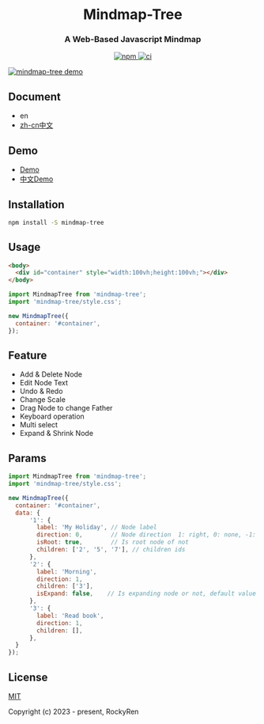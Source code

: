 <h1 align="center">
  Mindmap-Tree
</h1>

<h3 align="center">
  A Web-Based Javascript Mindmap
</h3>

<p align="center">
  <a href="https://www.npmjs.org/package/x-data-spreadsheet">
    <img src="https://img.shields.io/npm/v/x-data-spreadsheet.svg" alt="npm" />
  </a>
  <a href="https://github.com/RockyRen/mindmaptree">
    <img src="https://img.shields.io/github/license/myliang/x-spreadsheet.svg" alt="ci" />
  </a>
</p>

[![mindmap-tree demo](https://rockyren.github.io/mindmaptree/assets/wiki/demo.jpg)](https://rockyren.github.io/mindmaptree/demo.html)

## Document
* en
* [zh-cn中文](https://github.com/RockyRen/mindmaptree/blob/master/wiki/README.zh.md)

## Demo
* [Demo](https://rockyren.github.io/mindmaptree/demo.html) 
* [中文Demo](https://rockyren.github.io/mindmaptree/demo.html)

## Installation

```sh
npm install -S mindmap-tree
```

## Usage

```html
<body>
  <div id="container" style="width:100vh;height:100vh;"></div>
</body>
```

```js
import MindmapTree from 'mindmap-tree';
import 'mindmap-tree/style.css';

new MindmapTree({
  container: '#container',
});
```

## Feature

* Add & Delete Node
* Edit Node Text
* Undo & Redo
* Change Scale
* Drag Node to change Father
* Keyboard operation
* Multi select
* Expand & Shrink Node


## Params

```js
import MindmapTree from 'mindmap-tree';
import 'mindmap-tree/style.css';

new MindmapTree({
  container: '#container',
  data: {
      '1': {
        label: 'My Holiday', // Node label
        direction: 0,        // Node direction  1: right, 0: none, -1: left
        isRoot: true,        // Is root node of not
        children: ['2', '5', '7'], // children ids
      },
      '2': {
        label: 'Morning',
        direction: 1,
        children: ['3'],
        isExpand: false,    // Is expanding node or not, default value is true
      },
      '3': {
        label: 'Read book',
        direction: 1,
        children: [],
      },
  }
});
```


## License

[MIT](https://github.com/RockyRen/mindmaptree/blob/master/LICENSE)

Copyright (c) 2023 - present, RockyRen
